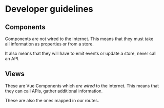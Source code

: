 # Developer guidelines

## Components

Components are not wired to the internet. This means that they must take all information as properties or from a store.

It also means that they will have to emit events or update a store, never call an API.

## Views

These are Vue Components which _are wired_ to the internet. This means that they can call APIs, gather additional information. 

These are also the ones mapped in our routes.
